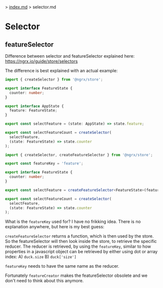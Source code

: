 \> [index.md](../index.md) > selector.md

# Selector

## featureSelector

Difference between selector and featureSelector explained here: https://ngrx.io/guide/store/selectors

The difference is best explained with an actual example:

```typescript
import { createSelector } from '@ngrx/store';

export interface FeatureState {
  counter: number;
}

export interface AppState {
  feature: FeatureState;
}

export const selectFeature = (state: AppState) => state.feature;

export const selectFeatureCount = createSelector(
  selectFeature,
  (state: FeatureState) => state.counter
);
```

```typescript
import { createSelector, createFeatureSelector } from '@ngrx/store';

export const featureKey = 'feature';

export interface FeatureState {
  counter: number;
}

export const selectFeature = createFeatureSelector<FeatureState>(featureKey);

export const selectFeatureCount = createSelector(
  selectFeature,
  (state: FeatureState) => state.counter
);
```

What is the `featureKey` used for? I have no frikking idea. There is no explanation anywhere, but here is my best guess:

`createFeatureSelector` returns a function, which is then used by the store.
So the featureSelector will then look inside the store, to retrieve the specific reducer.
The reducer is retrieved, by using the `featureKey`, similar to how properties in a javascript object can be retrieved by either using dot or array index: A) `duck.size` B) `duck['size']`

`featureKey` needs to have the same name as the reducer.

Fortunately `featureCreator` makes the featureSelector obsolete and we don't need to think about this anymore.